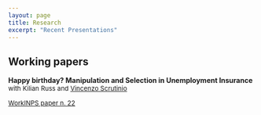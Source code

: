 ```yaml
---
layout: page
title: Research
excerpt: "Recent Presentations"
---
```


## Working papers

**Happy birthday? Manipulation and Selection in Unemployment Insurance** 
<font size="-1">with Kilian Russ and <a href="https://sites.google.com/view/vincenzoscrutinio/home">Vincenzo Scrutinio</a>

[WorkINPS paper n. 22](https://www.inps.it/docallegatiNP/Mig/InpsComunica/WorkInps_Papers/22_gennaio_2019_Happy%20Birthday_citino_russ_scrutinio.pdf)




